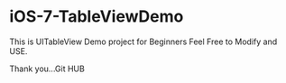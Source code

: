 iOS-7-TableViewDemo
===================

This is UITableView Demo project for Beginners
Feel Free to Modify and USE.

Thank you...Git HUB
